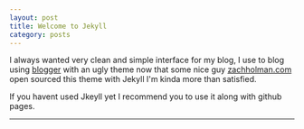 ```yaml
---
layout: post
title: Welcome to Jekyll 
category: posts
---
```


I always wanted very clean and simple interface for my blog, I use to blog using [blogger](http://www.sudevshares.blogspot.com) with an ugly theme now that some nice guy [zachholman.com](http://www.zachholman.com) open sourced this theme with Jekyll I'm kinda more than satisfied.

If you havent used Jkeyll yet I recommend you to use it along with github pages.




---



[jekyll]: https://github.com/mojombo/jekyll
[zh]: http://sudev.github.com
[twitter]: https://twitter.com/sudev
